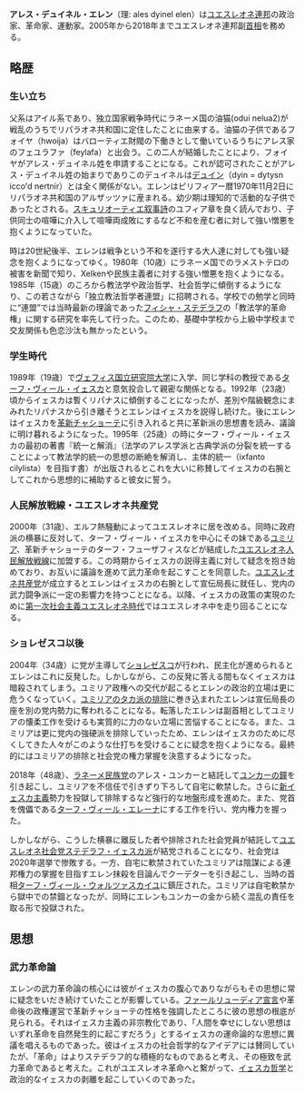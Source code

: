 **アレス・デュイネル・エレン**（理: <span class="cirlipa">ales dyinel elen</span>）は[ユエスレオネ連邦](http://www.jurliyuuri.info/w/index.php?title=ユエスレオネ連邦)の政治家、革命家、運動家。2005年から2018年までユエスレオネ連邦副[首相](http://www.jurliyuuri.info/w/index.php?title=ユエスレオネ連邦の首相)を務める。

## 略歴
### 生い立ち 
父系はアイル系であり、独立国家戦争時代にラネーメ国の油猫(odui nelua2)が戦乱のうちでリパラオネ共和国に定住したことに由来する。油猫の子供であるフォイヤ（hwoija）はバローティエ財閥の下働きとして働いているうちにアレス家のフェユラファ（feylafa）と出会う。この二人が結婚したことにより、フォイヤがアレス・デュイネル姓を申請することになる。これが認可されたことがアレス・デュイネル姓の始まりでありこのデュイネルは[デュイン](http://www.jurliyuuri.info/w/index.php?title=デュイン)（dyin = dytysn icco'd nertnir）とは全く関係がない。エレンはピリフィアー暦1970年11月2日にリパラオネ共和国のアルザッツァに産まれる。幼少期は理知的で活動的な子供であったとされる。[スキュリオーティエ叙事詩](http://www.jurliyuuri.info/w/index.php?title=スキュリオーティエ叙事詩)のユフィア章を良く読んでおり、子供同士の喧嘩に介入して喧嘩両成敗にするなど不和を産む者に対して強い憎悪を抱くようになっていた。

時は20世紀後半、エレンは戦争という不和を遂行する大人達に対しても強い疑念を抱くようになってゆく。1980年（10歳）にラネーメ国でのラメストテロの被害を新聞で知り、Xelkenや民族主義者に対する強い憎悪を抱くようになる。1985年（15歳）のころから教法学や政治哲学、社会哲学に傾倒するようになり、この若さながら「独立教法哲学者連盟」に招聘される。学校での勉学と同時に“連盟”では当時最新の理論であった[フィシャ・ステデラフ](http://www.jurliyuuri.info/w/index.php?title=フィシャ・ステデラフ)の「教法学的革命権」に関する研究を率先して行った。このため、基礎中学校から上級中学校まで交友関係も色恋沙汰も無かったという。

### 学生時代 
1989年（19歳）で[ヴェフィス国立研究院大学](http://www.jurliyuuri.info/w/index.php?title=悠里世界の大学#.E3.83.B4.E3.82.A7.E3.83.95.E3.82.A3.E3.82.B9.E5.85.B1.E5.92.8C.E5.9B.BD)に入学、同じ学科の教授である[ターフ・ヴィール・イェスカ](http://www.jurliyuuri.info/w/index.php?title=ターフ・ヴィール・イェスカ)と意気投合して親密な関係となる。1992年（23歳）頃からイェスカは暫くリパナスに傾倒することになったが、差別や階級観念にまみれたリパナスから引き離そうとエレンはイェスカを説得し続けた。後にエレンはイェスカを[革新チャショーテ](https://sites.google.com/site/riparaincangku/yuesureone-ren-gong-shi-jie-she-ding/li-shi/philerl/chafiofesxolen-terso)に引き入れると共に革新派の思想書を読み、議論に明け暮れるようになった。1995年（25歳）の時にターフ・ヴィール・イェスカの最初の著書『統一と解消』（法学のアレス学派と古典学派の分裂を統一することによって教法学的統一の思想の断絶を解消し、主体的統一（ixfanto cilylista）を目指す書）が出版されるとこれを大いに称賛してイェスカの右腕としてこれから思想的に補助すると彼女に誓う。

### 人民解放戦線・ユエスレオネ共産党 
2000年（31歳）、エルフ熱騒動によってユエスレオネに居を改める。同時に政府派の横暴に反対して、ターフ・ヴィール・イェスカを中心にその妹である[ユミリア](http://www.jurliyuuri.info/w/index.php?title=ターフ・ヴィール・ユミリア)、革新チャショーテのターフ・フューザフィスなどが結成した[ユエスレオネ人民解放戦線](http://www.jurliyuuri.info/w/index.php?title=ユエスレオネ人民解放戦線)に加盟する。この時期からイェスカの説得主義に対して疑念を抱き始めており、お互いに議論を進めて武力革命を起こすことを同意した。[ユエスレオネ共産党](http://www.jurliyuuri.info/w/index.php?title=ユエスレオネ共産党)が成立するとエレンはイェスカの右腕として宣伝局長に就任し、党内の武力闘争派に一定の影響力を持つことになる。以降、イェスカの政策の実現のために[第一次社会主義ユエスレオネ時代](http://www.jurliyuuri.info/w/index.php?title=ユエスレオネ#.E7.A4.BE.E4.BC.9A.E4.B8.BB.E7.BE.A9.E9.80.A3.E9.82.A6.E3.81.AE.E6.88.90.E7.AB.8B)ではユエスレオネ中を走り回ることになる。

### ショレゼスコ以後 
2004年（34歳）に党が主導して[ショレゼスコ](https://sites.google.com/site/riparaincangku/yuesureone-ren-gong-shi-jie-she-ding/li-shi/philerl/xolesesko)が行われ、民主化が進められるとエレンはこれに反発した。しかしながら、この反発に答える間もなくイェスカは暗殺されてしまう。ユミリア政権への交代が起こるとエレンの政治的立場は更に危うくなっていく。[ユミリアのタカ派の排除](https://docs.google.com/document/d/1nGp848QUOOjdDRfQmKCJzHzg-hpJZnziO1CHJwQBwqI/edit#heading=h.jqweupczo8fo)に巻き込まれたエレンは宣伝局長の座を別の党内勢力に奪われることになる。転落したエレンは副首相としてユミリアの懐柔工作を受けるも実質的に力のない立場に苦悩することになる。また、ユミリアは更に党内の強硬派を排除していったため、エレンはイェスカのために尽くしてきた人々がこのような仕打ちを受けることに疑念を抱くようになる。最終的にはユミリアの排除と社会党の権力掌握を決意するようになった。

2018年（48歳）、[ラネーメ民族党](https://tanuki.iml.menhera.org/wiki/%E3%83%A9%E3%83%8D%E3%83%BC%E3%83%A1%E6%B0%91%E6%97%8F%E5%85%9A)のアレス・ユンカーと結託して[ユンカーの鐘](https://sites.google.com/site/riparaincangku/ユエスレオネ人工世界設定/歴史/philerl/ユンカーの鐘)を引き起こし、ユミリアを不信任で引きずり下ろして自宅に軟禁した。さらに[新イェスカ主義](http://www.jurliyuuri.info/w/index.php?title=悠里世界の学生運動#.E6.96.B0.E3.82.A4.E3.82.A7.E3.82.B9.E3.82.AB.E5.AD.A6.E6.B4.BE.E3.81.AE.E8.88.88.E9.9A.86)勢力を投獄して排除するなど強行的な地盤形成を進めた。また、党首を傀儡である[ターフ・ヴィール・エレーナ](./tarf-virl-elerna.md)にする工作を行い、党内権力を握った。

しかしながら、こうした横暴に離反した者や排除された社会党員が結託して[ユエスレオネ社会党ステデラフ・イェスカ派](./IDLT.md)が結党されることになり、社会党は2020年選挙で惨敗する。一方、自宅に軟禁されていたユミリアは陰謀による連邦権力の掌握を目指すエレン抹殺を目論んでクーデターを引き起こし、当時の首相[ターフ・ヴィール・ウォルツァスカイユ](http://www.jurliyuuri.info/w/index.php?title=ターフ・ヴィール・ウォルツァスカイユ)に鎮圧された。ユミリアは自宅軟禁から獄中での禁錮となったが、同時にエレンもユンカーの金から続く混乱の責任を取る形で投獄された。

## 思想 
### 武力革命論 
エレンの武力革命論の核心には彼がイェスカの腹心でありながらもその思想に常に疑念をいだき続けていたことが影響している。[ファールリューディア宣言](http://www.jurliyuuri.info/w/index.php?title=ファールリューディア宣言)や革命後の政権運営で革新チャショーテの性格を強調したところに彼の思想の根底が見られる。それはイェスカ主義の非宗教化であり、「人間を幸せにしない思想はいずれ革命を自然発生的に起こすだろう」とするイェスカの運命論的な思想に異議を唱えるものであった。彼はイェスカの社会哲学的なアイデアには賛同していたが、「革命」はよりステデラフ的な積極的なものであると考え、その極致を武力革命であると考えた。これがユエスレオネ革命へと繋がって、[イェスカ哲学](http://www.jurliyuuri.info/w/index.php?title=イェスカ哲学)と政治的なイェスカの剥離を起こしていくのであった。
